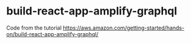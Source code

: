 # build-react-app-amplify-graphql
Code from the tutorial https://aws.amazon.com/getting-started/hands-on/build-react-app-amplify-graphql/
